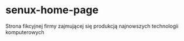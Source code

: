# senux-home-page
Strona fikcyjnej firmy zajmującej się produkcją najnowszych technologii komputerowych
